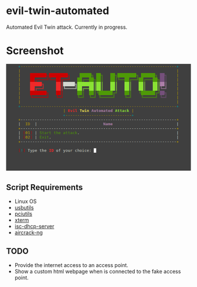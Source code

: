 # evil-twin-automated
Automated Evil Twin attack. Currently in progress.

# Screenshot
![Screenshot](screenshot.png)

## Script Requirements
* Linux OS
* [usbutils](https://packages.debian.org/sid/usbutils)
* [pciutils](https://packages.debian.org/sid/pciutils)
* [xterm](https://packages.debian.org/sid/xterm)
* [isc-dhcp-server](https://packages.debian.org/sid/isc-dhcp-server)
* [aircrack-ng](https://www.aircrack-ng.org/doku.php?id=downloads#downloads)

## TODO
* Provide the internet access to an access point.
* Show a custom html webpage when is connected to the fake access point.
